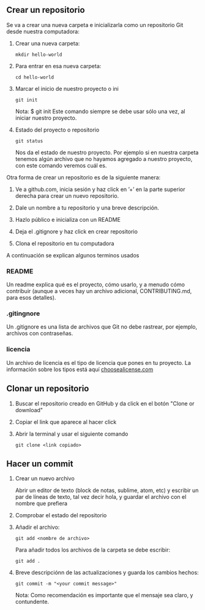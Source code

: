 ## Crear un repositorio

Se va a crear una nueva carpeta e inicializarla como un repositorio Git desde nuestra computadora:

1. Crear una nueva carpeta:

	```
	mkdir hello-world
	```
2. Para entrar en esa nueva carpeta:

	```
	cd hello-world
	```

3. Marcar el inicio de nuestro proyecto o ini

	```
	git init
	```
	Nota: $ git init Este comando siempre se debe usar sólo una vez, al
	iniciar nuestro proyecto.

4. Estado del proyecto o repositorio

	```
	git status
	``` 

	Nos da el estado de nuestro proyecto. Por ejemplo si en nuestra carpeta tenemos algún archivo que no hayamos agregado a nuestro proyecto, con este comando veremos cuál es.

Otra forma de crear un repositorio es de la siguiente manera:

1. Ve a github.com, inicia sesión y haz click en ’+’ en la parte superior derecha para crear un nuevo repositorio.

2. Dale un nombre a tu repositorio y una breve descripción.

3. Hazlo público e inicializa con un README

5. Deja el .gitignore y haz click en crear repositorio

6. Clona el repositorio en tu computadora

A continuación se explican algunos terminos usados

### README
Un readme explica qué es el proyecto, cómo usarlo, y a menudo cómo contribuir (aunque a veces hay un archivo adicional, CONTRIBUTING.md, para esos detalles).

### .gitingnore

Un .gitignore es una lista de archivos que Git no debe rastrear, por ejemplo,
archivos con contraseñas.

### licencia

Un archivo de licencia es el tipo de licencia que pones en tu proyecto. La información sobre los tipos está aquí [choosealicense.com](choosealicense.com)

## Clonar un repositorio

1. Buscar el repositorio creado en GitHub y da click en el botón "Clone or download"

2. Copiar el link que aparece al hacer click

3. Abrir la terminal y usar el siguiente comando 

	```
	git clone <link copiado>
	``` 

## Hacer un commit

1. Crear un nuevo archivo

	Abrir un editor de texto (block de notas, sublime, atom, etc) y escribir un par de líneas de texto, tal vez decir hola, y guardar el archivo con el nombre que prefiera
2. Comprobar el estado del repositorio
3. Añadir el archivo: 

	```
	git add <nombre de archivo>
	```

	Para añadir todos los archivos de la carpeta se debe escribir:

	```
	git add .
	```
4. Breve descripciónn de las actualizaciones y guarda los cambios hechos:

	```
	git commit -m "<your commit message>" 

	```
    Nota: Como recomendación es importante que el mensaje sea claro, y contundente.

